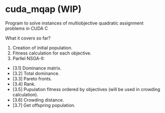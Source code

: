 # cuda_mqap (WIP)
Program to solve instances of multiobjective quadratic assignment problems in CUDA C

What it covers so far?

1. Creation of initial population.
2. Fitness calculation for each objective.
3. Parllel NSGA-II:
  - [3.1] Dominance matrix.
  - [3.2] Total dominance.
  - [3.3] Pareto fronts.
  - [3.4] Rank.
  - [3.5] Pupulation fitness ordered by objectives (will be used in crowding calculation).
  - [3.6] Crowding distance.
  - [3.7] Get offspring population.
